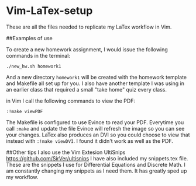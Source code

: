 # Vim-LaTex-setup
These are all the files needed to replicate my LaTex workflow in Vim.

##Examples of use
  
  To create a new homework assignment, I would issue the following commands in the terminal:
  ```
  ./new_hw.sh homework1
  ```
  And a new directory `homework1` will be created with the homework template and Makefile all set up for you. I also have another template I was using in an earlier class that required a small "take home" quiz every class.
  
  in Vim I call the following commands to view the PDF:
  ```
  :!make viewPDF
  ```
  The Makefile is configured to use Evince to read your PDF. Everytime you call `:make` and update the file Evince will refresh the image so you can see your changes.
    LaTex also produces an DVI so you could choose to view that instead with `:!make viewDVI`. I found it didn't work as well as the PDF.
  
##Other tips
  I also use the Vim Extesion UltiSnips https://github.com/SirVer/ultisnips
  I have also included my snippets.tex file. These are the snippets I use for Differential Equations and Discrete Math. I am constantly changing my snippets as I need them. It has greatly sped up my workflow.
